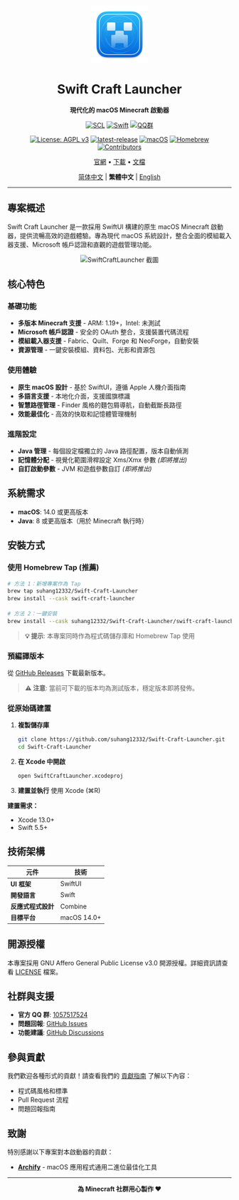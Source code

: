 <div align="center">
  <img src="../SwiftCraftLauncher/Assets.xcassets/AppIcon.appiconset/mac512pt2x.png" alt="SwiftCraftLauncher" width="128" height="128">
  
  # Swift Craft Launcher
  
  **現代化的 macOS Minecraft 啟動器**
  
  [![SCL](https://img.shields.io/badge/SCL-Swift%20Craft%20Launcher-orange.svg)](https://github.com/suhang12332/Swift-Craft-Launcher)
  [![Swift](https://img.shields.io/badge/Swift-5.5+-red.svg)](https://swift.org/)
  [![QQ群](https://img.shields.io/badge/QQ%E7%BE%A4-1057517524-blue.svg)](https://qm.qq.com/cgi-bin/qm/qr?k=1057517524)
  
  [![License: AGPL v3](https://img.shields.io/badge/License-AGPL%20v3-blue.svg)](https://www.gnu.org/licenses/agpl-3.0)
  [![latest-release](https://img.shields.io/github/v/release/suhang12332/Swift-Craft-Launcher?label=latest-release)](https://github.com/suhang12332/Swift-Craft-Launcher/releases/latest)
  [![macOS](https://img.shields.io/badge/macOS-14.0+-blue.svg)](https://developer.apple.com/macos/)
  [![Homebrew](https://img.shields.io/badge/Homebrew-available-green.svg)](https://formulae.brew.sh/cask/swiftcraft-launcher)
  [![Contributors](https://img.shields.io/github/contributors/suhang12332/Swift-Craft-Launcher?color=ee8449&style=flat-square)](https://github.com/suhang12332/Swift-Craft-Launcher/graphs/contributors)
  
  [官網](https://suhang12332.github.io/swift-craft-launcher-web.github.io/) • [下載](https://github.com/suhang12332/Swift-Craft-Launcher/releases/latest) • [文檔](https://github.com/suhang12332/Swift-Craft-Launcher/wiki)
  
  [简体中文](../README.md) | **繁體中文** | [English](README_en.md)
</div>

---

## 專案概述

Swift Craft Launcher 是一款採用 SwiftUI 構建的原生 macOS Minecraft 啟動器，提供流暢高效的遊戲體驗。專為現代 macOS 系統設計，整合全面的模組載入器支援、Microsoft 帳戶認證和直觀的遊戲管理功能。

<div align="center">
  <img src="https://s2.loli.net/2025/08/12/pTPxSJh1bCzmGKo.png" alt="SwiftCraftLauncher 截圖" width="800">
</div>

## 核心特色

### 基礎功能
- **多版本 Minecraft 支援** - ARM: 1.19+，Intel: 未測試
- **Microsoft 帳戶認證** - 安全的 OAuth 整合，支援裝置代碼流程
- **模組載入器支援** - Fabric、Quilt、Forge 和 NeoForge，自動安裝
- **資源管理** - 一鍵安裝模組、資料包、光影和資源包

### 使用體驗
- **原生 macOS 設計** - 基於 SwiftUI，遵循 Apple 人機介面指南
- **多語言支援** - 本地化介面，支援國旗標識
- **智慧路徑管理** - Finder 風格的麵包屑導航，自動截斷長路徑
- **效能最佳化** - 高效的快取和記憶體管理機制

### 進階設定
- **Java 管理** - 每個設定檔獨立的 Java 路徑配置，版本自動偵測
- **記憶體分配** - 視覺化範圍滑桿設定 Xms/Xmx 參數 *(即將推出)*
- **自訂啟動參數** - JVM 和遊戲參數自訂 *(即將推出)*

## 系統需求

- **macOS**: 14.0 或更高版本
- **Java**: 8 或更高版本（用於 Minecraft 執行時）

## 安裝方式

### 使用 Homebrew Tap (推薦)
```bash
# 方法 1：新增專案作為 Tap
brew tap suhang12332/Swift-Craft-Launcher
brew install --cask swift-craft-launcher

# 方法 2：一鍵安裝
brew install --cask suhang12332/Swift-Craft-Launcher/swift-craft-launcher
```

> **💡 提示**: 本專案同時作為程式碼儲存庫和 Homebrew Tap 使用

### 預編譯版本
從 [GitHub Releases](https://github.com/suhang12332/Swift-Craft-Launcher/releases/latest) 下載最新版本。

> **⚠️ 注意**: 當前可下載的版本均為測試版本，穩定版本即將發佈。

### 從原始碼建置
1. **複製儲存庫**
   ```bash
   git clone https://github.com/suhang12332/Swift-Craft-Launcher.git
   cd Swift-Craft-Launcher
   ```

2. **在 Xcode 中開啟**
   ```bash
   open SwiftCraftLauncher.xcodeproj
   ```

3. **建置並執行** 使用 Xcode (⌘R)

**建置需求：**
- Xcode 13.0+
- Swift 5.5+

## 技術架構

| 元件 | 技術 |
|------|------|
| **UI 框架** | SwiftUI |
| **開發語言** | Swift |
| **反應式程式設計** | Combine |
| **目標平台** | macOS 14.0+ |

## 開源授權

本專案採用 GNU Affero General Public License v3.0 開源授權。詳細資訊請查看 [LICENSE](../LICENSE) 檔案。

## 社群與支援

- **官方 QQ 群**: [1057517524](https://qm.qq.com/cgi-bin/qm/qr?k=1057517524)
- **問題回報**: [GitHub Issues](https://github.com/suhang12332/Swift-Craft-Launcher/issues)
- **功能建議**: [GitHub Discussions](https://github.com/suhang12332/Swift-Craft-Launcher/discussions)

## 參與貢獻

我們歡迎各種形式的貢獻！請查看我們的 [貢獻指南](../CONTRIBUTING.md) 了解以下內容：
- 程式碼風格和標準
- Pull Request 流程
- 問題回報指南

## 致謝

特別感謝以下專案對本啟動器的貢獻：

- **[Archify](https://github.com/Oct4Pie/archify)** - macOS 應用程式通用二進位最佳化工具

---

<div align="center">
  <strong>為 Minecraft 社群用心製作 ❤️</strong>
</div>
